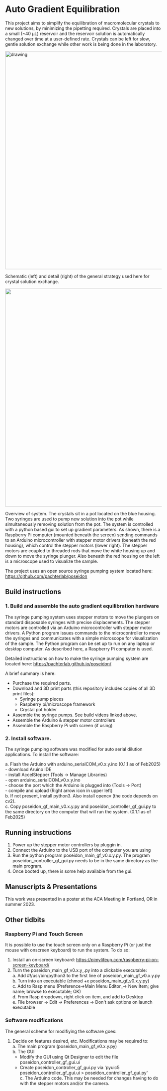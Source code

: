 # Auto Gradient Equilibration
This project aims to simplify the equilibration of macromolecular crystals to new solutions, by minimizing the pipetting required. Crystals are placed into a small (~40 µL) reservoir and the reservoir solution is automatically changed over time at a user-defined rate. Crystals can be left for slow, gentle solution exchange while other work is being done in the laboratory.

<img src="images/Schematic-detail.tiff" alt="drawing" width="700">

Schematic (left) and detail (right) of the general strategy used here for crystal solution exchange.


<img src="images/System_overview.tiff"  width="700">

Overview of system. The crystals sit in a pot located on the blue housing. Two syringes are used to pump new solution into the pot while simultaneously removing solution from the pot. The system is controlled with a python based gui to set up gradient parameters. As shown, there is a Raspberry Pi computer (mounted beneath the screen) sending commands to an Arduino microcontroller with stepper motor drivers (beneath the red housing), which control the stepper motors (lower right). The stepper motors are coupled to threaded rods that move the white housing up and down to move the syringe plunger. Also beneath the red housing on the left  is a microscope used to visualize the sample.  

The project uses an open source syringe pumping system located here:  https://github.com/pachterlab/poseidon

## Build instructions

### 1. Build and assemble the auto gradient equilibration hardware

The syringe pumping system uses stepper motors to move the plungers on standard disposable syringes with precise displacements. The stepper motors are controlled via an Arduino microcontroller with stepper motor drivers. A Python program issues commands to the microcontroller to move the syringes and communicates with a simple microscope for visualization of the sample. The Python program can be set up to run on any laptop or desktop computer. As described here, a Raspberry Pi computer is used. 

Detailed instructions on how to make the syringe pumping system are located here: https://pachterlab.github.io/poseidon/

A brief summary is here:
- Purchase the required parts.
- Download and 3D print parts (this repository includes copies of all 3D print files):
	- Syringe pump pieces
	- Raspberry pi/microscope framework
	- Crystal pot holder
- Assemble the syringe pumps. See build videos linked above.
- Assemble the Arduino & stepper motor controllers
- Assemble the Raspberry Pi with screen (if using)

### 2. Install software. 

The syringe pumping software was modified for auto serial dilution applications. To install the software:

a. Flash the Arduino with arduino_serialCOM_v0.x.y.ino  (0.1.1 as of Feb2025)  
	- download Aruino IDE  
	- install AccelStepper (Tools -> Manage Libraries)  
	- open arduino_serialCOM_v0.x.y.ino  
	- choose the port which the Arduino is plugged into (Tools -> Port)  
	- compile and upload (Right arrow icon in upper left)  
b. If not present, install python3. Also install opencv (the code depends on cv2).    
c. Copy poseidon_gf_main_v0.x.y.py and poseidon_controller_gf_gui.py to the same directory on the computer that will run the system. (0.1.1 as of Feb2025)  

## Running instructions

1. Power up the stepper motor controllers by pluggin in.
2. Connect the Arduino to the USB port of the computer you are using 
3. Run the python program poseidon_main_gf_v0.x.y.py. The program poseidon_controller_gf_gui.py needs to be in the same directory as the main program.
4. Once booted up, there is some help available from the gui.


## Manuscripts & Presentations
This work was presented in a poster at the ACA Meeting in Portland, OR in summer 2023.

## Other tidbits

### Raspberry Pi and Touch Screen
It is possible to use the touch screen only on a Raspberry Pi (or just the mouse with onscreen keyboard) to run the system. To do so:
1. Install an on-screen keyboard: https://pimylifeup.com/raspberry-pi-on-screen-keyboard/
2. Turn the poseidon_main_gf_v0.x.y_.py into a clickable executable:  
   	a. Add #!/usr/bin/python3 to the first line of poseidon_main_gf_v0.x.y.py  
    b. Turn into an executable (chmod +x poseidon_main_gf_v0.x.y.py)  
   	c. Add to Rasp menu (Preference->Main Menu Editor_-> New Item; give name; browse to executable; OK)  
   	d. From Rasp dropdown, right click on item, and add to Desktop  
   	e. File browser -> Edit -> Preferences -> Don't ask options on launch executable  
   	
   	
### Software modifications  
The general scheme for modifiying the software goes:
1. Decide on features desired, etc. Modifications may be required to:  
a. The main program (poseidon_main_gf_v0.x.y.py)  
b. The GUI  
	- Modify the GUI using Qt Designer to edit the file poseidon_controller_gf_gui.ui  
	- Create poseidon_controller_gf_gui.py via 'pyuic5 poseidon_controller_gf_gui.ui > poseidon_controller_gf_gui.py'   	  
c. The Arduino code. This may be needed for changes having to do with the stepper motors and/or the camera.
